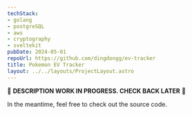 ```yaml
---
techStack:
- golang
- postgreSQL
- aws
- cryptography
- sveltekit
pubDate: 2024-05-01
repoUrl: https://github.com/dingdongg/ev-tracker
title: Pokemon EV Tracker
layout: ../../layouts/ProjectLayout.astro
---
```


<p class="text-center animate-bounce">🚧 <b>DESCRIPTION WORK IN PROGRESS. CHECK BACK LATER</b> 🚧</p>

<p class="text-center">In the meantime, feel free to check out the source code.</p>